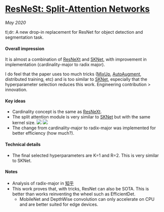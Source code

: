 # [ResNeSt: Split-Attention Networks](https://arxiv.org/abs/2004.08955)

_May 2020_

tl;dr: A new drop-in replacement for ResNet for object detection and segmentation task. 

#### Overall impression
It is almost a combination of [ResNeXt](resnext.md) and [SKNet](sknet.md), with improvement in implementation (cardinality-major to radix major).

I do feel that the paper uses too much tricks ([MixUp](mixup.md), [AutoAugment](autoaugment.md), distributed training, etc) and is too similar to [SKNet](sknet.md), especially that the hyperparameter selection reduces this work. Engineering contribution > innovation.

#### Key ideas
- Cardinality concept is the same as [ResNeXt](resnext.md).
- The split attention module is very similar to [SKNet](sknet.md) but with the same kernel size.
![](https://pic4.zhimg.com/v2-5124506fd566c147e5763b1b58352f31_1200x500.jpg)
![](https://pic2.zhimg.com/80/v2-70fc8665074b995be4dcc2ec51eecd75_1440w.jpg)
- The change from cardinality-major to radix-major was implemented for better efficiency (how much?).

#### Technical details
- The final selected hyperparameters are K=1 and R=2. This is very similar to SKNet. 

#### Notes
- Analysis of radix-major in [知乎](https://zhuanlan.zhihu.com/p/133805433)
- This work proves that, with tricks, ResNet can also be SOTA. This is better than works reinventing the wheel such as EfficientDet. 
	- MobileNet and DepthWise convolution can only accelerate on CPU and are better suited for edge devices. 
